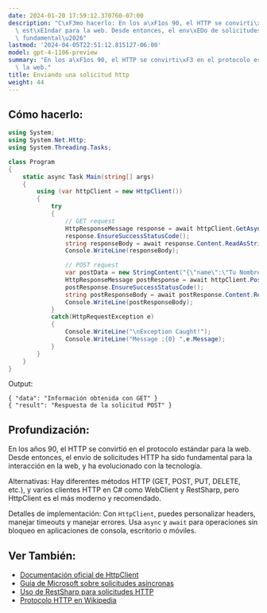 ```yaml
---
date: 2024-01-20 17:59:12.370760-07:00
description: "C\xF3mo hacerlo: En los a\xF1os 90, el HTTP se convirti\xF3 en el protocolo\
  \ est\xE1ndar para la web. Desde entonces, el env\xEDo de solicitudes HTTP ha sido\
  \ fundamental\u2026"
lastmod: '2024-04-05T22:51:12.815127-06:00'
model: gpt-4-1106-preview
summary: "En los a\xF1os 90, el HTTP se convirti\xF3 en el protocolo est\xE1ndar para\
  \ la web."
title: Enviando una solicitud http
weight: 44
---
```


## Cómo hacerlo:
```C#
using System;
using System.Net.Http;
using System.Threading.Tasks;

class Program
{
    static async Task Main(string[] args)
    {
        using (var httpClient = new HttpClient())
        {
            try
            {
                // GET request
                HttpResponseMessage response = await httpClient.GetAsync("http://api.example.com/data");
                response.EnsureSuccessStatusCode();
                string responseBody = await response.Content.ReadAsStringAsync();
                Console.WriteLine(responseBody);

                // POST request
                var postData = new StringContent("{\"name\":\"Tu Nombre\"}", System.Text.Encoding.UTF8, "application/json");
                HttpResponseMessage postResponse = await httpClient.PostAsync("http://api.example.com/submit", postData);
                postResponse.EnsureSuccessStatusCode();
                string postResponseBody = await postResponse.Content.ReadAsStringAsync();
                Console.WriteLine(postResponseBody);
            }
            catch(HttpRequestException e)
            {
                Console.WriteLine("\nException Caught!");
                Console.WriteLine("Message :{0} ",e.Message);
            }
        }
    }
}
```

Output:
```plaintext
{ "data": "Información obtenida con GET" }
{ "result": "Respuesta de la solicitud POST" }
```

## Profundización:
En los años 90, el HTTP se convirtió en el protocolo estándar para la web. Desde entonces, el envío de solicitudes HTTP ha sido fundamental para la interacción en la web, y ha evolucionado con la tecnología. 

Alternativas: Hay diferentes métodos HTTP (GET, POST, PUT, DELETE, etc.), y varios clientes HTTP en C# como WebClient y RestSharp, pero HttpClient es el más moderno y recomendado.

Detalles de implementación: Con `HttpClient`, puedes personalizar headers, manejar timeouts y manejar errores. Usa `async` y `await` para operaciones sin bloqueo en aplicaciones de consola, escritorio o móviles.

## Ver También:
- [Documentación oficial de HttpClient](https://docs.microsoft.com/en-us/dotnet/api/system.net.http.httpclient)
- [Guía de Microsoft sobre solicitudes asíncronas](https://docs.microsoft.com/en-us/dotnet/csharp/programming-guide/concepts/async/)
- [Uso de RestSharp para solicitudes HTTP](https://restsharp.dev/)
- [Protocolo HTTP en Wikipedia](https://es.wikipedia.org/wiki/Protocolo_de_transferencia_de_hipertexto)
